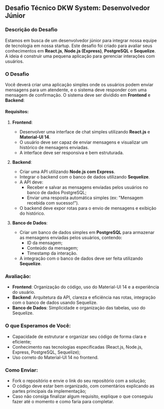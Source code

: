 ## Desafio Técnico DKW System: Desenvolvedor Júnior

### Descrição do Desafio

Estamos em busca de um desenvolvedor júnior para integrar nossa equipe de tecnologia em nossa startup. Este desafio foi criado para avaliar seus conhecimentos em **React.js**, **Node.js (Express)**, **PostgreSQL** e **Sequelize**. A ideia é construir uma pequena aplicação para gerenciar interações com usuários.

### O Desafio

Você deverá criar uma aplicação simples onde os usuários podem enviar mensagens para um atendente, e o sistema deve responder com uma mensagem de confirmação. O sistema deve ser dividido em **Frontend** e **Backend**:

#### Requisitos:

1. **Frontend**:
   - Desenvolver uma interface de chat simples utilizando **React.js** e **Material-UI 14**.
   - O usuário deve ser capaz de enviar mensagens e visualizar um histórico de mensagens enviadas.
   - A interface deve ser responsiva e bem estruturada.

2. **Backend**:
   - Criar uma API utilizando **Node.js com Express**.
   - Integrar o backend com o banco de dados utilizando **Sequelize**.
   - A API deve:
     - Receber e salvar as mensagens enviadas pelos usuários no banco de dados PostgreSQL;
     - Enviar uma resposta automática simples (ex: "Mensagem recebida com sucesso!").
   - O backend deve expor rotas para o envio de mensagens e exibição do histórico.

3. **Banco de Dados**:
   - Criar um banco de dados simples em **PostgreSQL** para armazenar as mensagens enviadas pelos usuários, contendo:
     - ID da mensagem;
     - Conteúdo da mensagem;
     - Timestamp da interação.
   - A integração com o banco de dados deve ser feita utilizando **Sequelize**.

### Avaliação:
- **Frontend**: Organização do código, uso do Material-UI 14 e a experiência do usuário.
- **Backend**: Arquitetura da API, clareza e eficiência nas rotas, integração com o banco de dados usando Sequelize.
- **Banco de Dados**: Simplicidade e organização das tabelas, uso do Sequelize.

### O que Esperamos de Você:
- Capacidade de estruturar e organizar seu código de forma clara e eficiente;
- Conhecimento nas tecnologias especificadas (React.js, Node.js, Express, PostgreSQL, Sequelize);
- Uso correto do Material-UI 14 no frontend.

### Como Enviar:
- Fork o repositório e envie o link do seu repositório com a solução;
- O código deve estar bem organizado, com comentários explicando as partes principais da implementação;
- Caso não consiga finalizar algum requisito, explique o que conseguiu fazer até o momento e como faria para completar.
